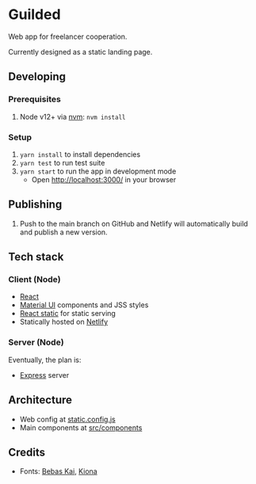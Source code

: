 # Guilded

Web app for freelancer cooperation.

Currently designed as a static landing page.

## Developing

### Prerequisites

1. Node v12+ via [nvm](https://github.com/nvm-sh/nvm#readme): `nvm install`

### Setup

1. `yarn install` to install dependencies
1. `yarn test` to run test suite
1. `yarn start` to run the app in development mode
   - Open <http://localhost:3000/> in your browser

## Publishing

1. Push to the main branch on GitHub and Netlify will automatically build and
   publish a new version.

## Tech stack

### Client (Node)

- [React](https://reactjs.org/)
- [Material UI](https://material-ui.com/) components and JSS styles
- [React static](https://github.com/react-static/react-static#readme) for static
  serving
- Statically hosted on [Netlify](https://app.netlify.com/sites/guilded/)

### Server (Node)

Eventually, the plan is:

- [Express](http://expressjs.com/) server

## Architecture

- Web config at [static.config.js](static.config.js)
- Main components at [src/components](src/components)

## Credits

- Fonts: [Bebas Kai](http://bebaskai.com/),
  [Kiona](https://creativemarket.com/EllenLuff/2095752-KIONA-A-Modern-Sans-Serif)
